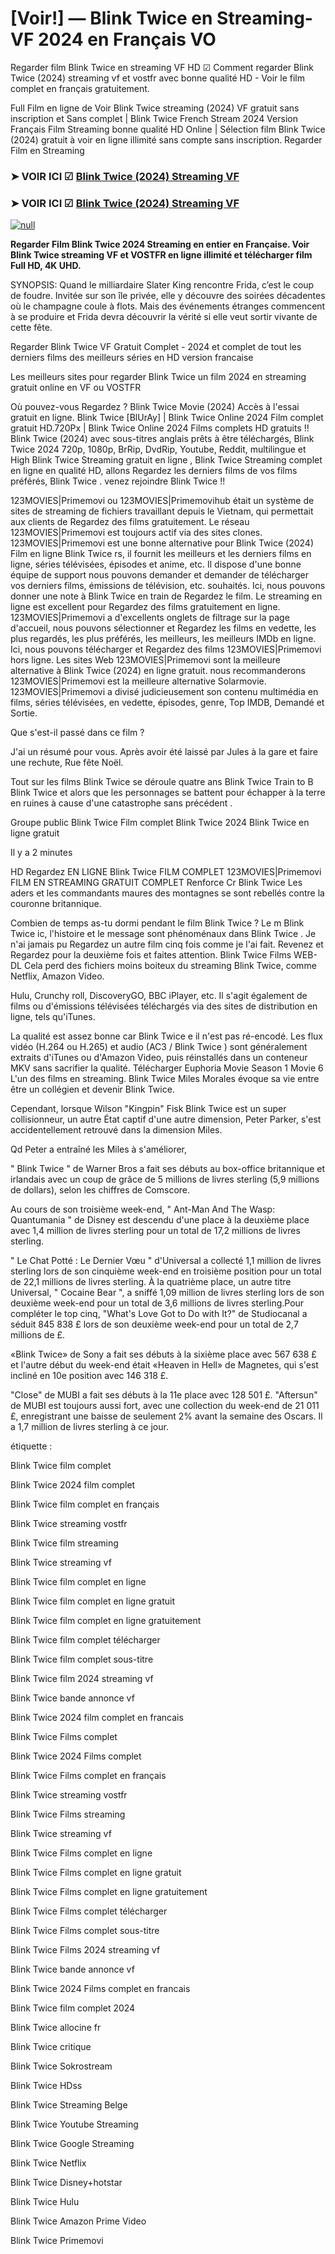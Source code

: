 # [Voir!] — Blink Twice en Streaming-VF 2024 en Français VO
Regarder film Blink Twice en streaming VF HD ☑ Comment regarder Blink Twice (2024) streaming vf et vostfr avec bonne qualité HD - Voir le film complet en français gratuitement.

Full Film en ligne de Voir Blink Twice streaming (2024) VF gratuit sans inscription et Sans complet | Blink Twice French Stream 2024 Version Français Film Streaming bonne qualité HD Online | Sélection film Blink Twice (2024) gratuit à voir en ligne illimité sans compte sans inscription. Regarder Film en Streaming

### ➤ VOIR ICI ☑ [Blink Twice (2024) Streaming VF](https://t.co/Hb8xL8QNt4)

### ➤ VOIR ICI ☑ [Blink Twice (2024) Streaming VF](https://t.co/Hb8xL8QNt4)

[![null](https://static.wixstatic.com/media/855a25_043b5abeb4ae4d35ac003198e7fe56ed~mv2.gif)](https://t.co/Hb8xL8QNt4)

**Regarder Film Blink Twice 2024 Streaming en entier en Française. Voir Blink Twice streaming VF et VOSTFR en ligne illimité et télécharger film Full HD, 4K UHD.**

SYNOPSIS: Quand le milliardaire Slater King rencontre Frida, c’est le coup de foudre. Invitée sur son île privée, elle y découvre des soirées décadentes où le champagne coule à flots. Mais des événements étranges commencent à se produire et Frida devra découvrir la vérité si elle veut sortir vivante de cette fête.

Regarder Blink Twice VF Gratuit Complet - 2024 et complet de tout les derniers films des meilleurs séries en HD version francaise

Les meilleurs sites pour regarder Blink Twice un film 2024 en streaming gratuit online en VF ou VOSTFR

Où pouvez-vous Regardez ? Blink Twice Movie (2024) Accès à l'essai gratuit en ligne. Blink Twice [BlUrAy] | Blink Twice Online 2024 Film complet gratuit HD.720Px | Blink Twice Online 2024 Films complets HD gratuits !! Blink Twice (2024) avec sous-titres anglais prêts à être téléchargés, Blink Twice 2024 720p, 1080p, BrRip, DvdRip, Youtube, Reddit, multilingue et High Blink Twice Streaming gratuit en ligne , Blink Twice Streaming complet en ligne en qualité HD, allons Regardez les derniers films de vos films préférés, Blink Twice . venez rejoindre Blink Twice !!

123MOVIES|Primemovi ou 123MOVIES|Primemovihub était un système de sites de streaming de fichiers travaillant depuis le Vietnam, qui permettait aux clients de Regardez des films gratuitement. Le réseau 123MOVIES|Primemovi est toujours actif via des sites clones. 123MOVIES|Primemovi est une bonne alternative pour Blink Twice (2024) Film en ligne Blink Twice rs, il fournit les meilleurs et les derniers films en ligne, séries télévisées, épisodes et anime, etc. Il dispose d'une bonne équipe de support nous pouvons demander et demander de télécharger vos derniers films, émissions de télévision, etc. souhaités. Ici, nous pouvons donner une note à Blink Twice en train de Regardez le film. Le streaming en ligne est excellent pour Regardez des films gratuitement en ligne. 123MOVIES|Primemovi a d'excellents onglets de filtrage sur la page d'accueil, nous pouvons sélectionner et Regardez les films en vedette, les plus regardés, les plus préférés, les meilleurs, les meilleurs IMDb en ligne. Ici, nous pouvons télécharger et Regardez des films 123MOVIES|Primemovi hors ligne. Les sites Web 123MOVIES|Primemovi sont la meilleure alternative à Blink Twice (2024) en ligne gratuit. nous recommanderons 123MOVIES|Primemovi est la meilleure alternative Solarmovie. 123MOVIES|Primemovi a divisé judicieusement son contenu multimédia en films, séries télévisées, en vedette, épisodes, genre, Top IMDB, Demandé et Sortie.

Que s'est-il passé dans ce film ?

J'ai un résumé pour vous. Après avoir été laissé par Jules à la gare et faire une rechute, Rue fête Noël.

Tout sur les films Blink Twice se déroule quatre ans Blink Twice Train to B Blink Twice et alors que les personnages se battent pour échapper à la terre en ruines à cause d'une catastrophe sans précédent .

Groupe public Blink Twice Film complet Blink Twice 2024 Blink Twice en ligne gratuit

Il y a 2 minutes

HD Regardez EN LIGNE Blink Twice FILM COMPLET 123MOVIES|Primemovi FILM EN STREAMING GRATUIT COMPLET Renforce Cr Blink Twice Les aders et les commandants maures des montagnes se sont rebellés contre la couronne britannique.

Combien de temps as-tu dormi pendant le film Blink Twice ? Le m Blink Twice ic, l'histoire et le message sont phénoménaux dans Blink Twice . Je n'ai jamais pu Regardez un autre film cinq fois comme je l'ai fait. Revenez et Regardez pour la deuxième fois et faites attention. Blink Twice Films WEB-DL Cela perd des fichiers moins boiteux du streaming Blink Twice, comme Netflix, Amazon Video.

Hulu, Crunchy roll, DiscoveryGO, BBC iPlayer, etc. Il s'agit également de films ou d'émissions télévisées téléchargés via des sites de distribution en ligne, tels qu'iTunes.

La qualité est assez bonne car Blink Twice e il n'est pas ré-encodé. Les flux vidéo (H.264 ou H.265) et audio (AC3 / Blink Twice ) sont généralement extraits d'iTunes ou d'Amazon Video, puis réinstallés dans un conteneur MKV sans sacrifier la qualité. Télécharger Euphoria Movie Season 1 Movie 6 L'un des films en streaming. Blink Twice Miles Morales évoque sa vie entre être un collégien et devenir Blink Twice.

Cependant, lorsque Wilson "Kingpin" Fisk Blink Twice est un super collisionneur, un autre État captif d'une autre dimension, Peter Parker, s'est accidentellement retrouvé dans la dimension Miles.

Qd Peter a entraîné les Miles à s'améliorer,

" Blink Twice " de Warner Bros a fait ses débuts au box-office britannique et irlandais avec un coup de grâce de 5 millions de livres sterling (5,9 millions de dollars), selon les chiffres de Comscore.

Au cours de son troisième week-end, " Ant-Man And The Wasp: Quantumania " de Disney est descendu d'une place à la deuxième place avec 1,4 million de livres sterling pour un total de 17,2 millions de livres sterling.

" Le Chat Potté : Le Dernier Vœu " d'Universal a collecté 1,1 million de livres sterling lors de son cinquième week-end en troisième position pour un total de 22,1 millions de livres sterling. À la quatrième place, un autre titre Universal, " Cocaine Bear ", a sniffé 1,09 million de livres sterling lors de son deuxième week-end pour un total de 3,6 millions de livres sterling.Pour compléter le top cinq, "What's Love Got to Do with It?" de Studiocanal a séduit 845 838 £ lors de son deuxième week-end pour un total de 2,7 millions de £.

«Blink Twice» de Sony a fait ses débuts à la sixième place avec 567 638 £ et l'autre début du week-end était «Heaven in Hell» de Magnetes, qui s'est incliné en 10e position avec 146 318 £.

"Close" de MUBI a fait ses débuts à la 11e place avec 128 501 £. "Aftersun" de MUBI est toujours aussi fort, avec une collection du week-end de 21 011 £, enregistrant une baisse de seulement 2% avant la semaine des Oscars. Il a 1,7 million de livres sterling à ce jour.

étiquette :

Blink Twice film complet

Blink Twice 2024 film complet

Blink Twice film complet en français

Blink Twice streaming vostfr

Blink Twice film streaming

Blink Twice streaming vf

Blink Twice film complet en ligne

Blink Twice film complet en ligne gratuit

Blink Twice film complet en ligne gratuitement

Blink Twice film complet télécharger

Blink Twice film complet sous-titre

Blink Twice film 2024 streaming vf

Blink Twice bande annonce vf

Blink Twice 2024 film complet en francais

Blink Twice Films complet

Blink Twice 2024 Films complet

Blink Twice Films complet en français

Blink Twice streaming vostfr

Blink Twice Films streaming

Blink Twice streaming vf

Blink Twice Films complet en ligne

Blink Twice Films complet en ligne gratuit

Blink Twice Films complet en ligne gratuitement

Blink Twice Films complet télécharger

Blink Twice Films complet sous-titre

Blink Twice Films 2024 streaming vf

Blink Twice bande annonce vf

Blink Twice 2024 Films complet en francais

Blink Twice film complet 2024

Blink Twice allocine fr

Blink Twice critique

Blink Twice Sokrostream

Blink Twice HDss

Blink Twice Streaming Belge

Blink Twice Youtube Streaming

Blink Twice Google Streaming

Blink Twice Netflix

Blink Twice Disney+hotstar

Blink Twice Hulu

Blink Twice Amazon Prime Video

Blink Twice Primemovi
